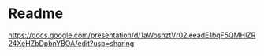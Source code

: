 # Readme

https://docs.google.com/presentation/d/1aWosnztVr02ieeadE1bqF5QMHlZR24XeHZbDpbnYBOA/edit?usp=sharing
